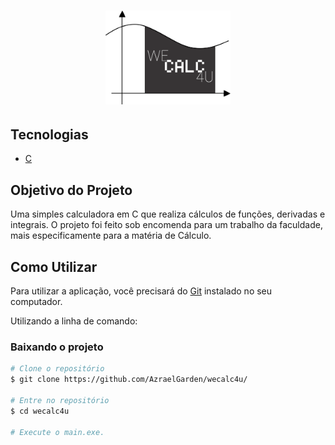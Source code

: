 <h1 align="center">
    <img alt="We Calc 4 U" src="./github/logo.png" width="200px" />
</h1>

## Tecnologias

- [C](https://devdocs.io/c/)

## Objetivo do Projeto

Uma simples calculadora em C que realiza cálculos de funções, derivadas e integrais.
O projeto foi feito sob encomenda para um trabalho da faculdade, mais especificamente para a matéria de Cálculo.

## Como Utilizar

Para utilizar a aplicação, você precisará do [Git](https://git-scm.com) instalado no seu computador.

Utilizando a linha de comando:

### Baixando o projeto
```bash
# Clone o repositório
$ git clone https://github.com/AzraelGarden/wecalc4u/

# Entre no repositório
$ cd wecalc4u

# Execute o main.exe.
```

